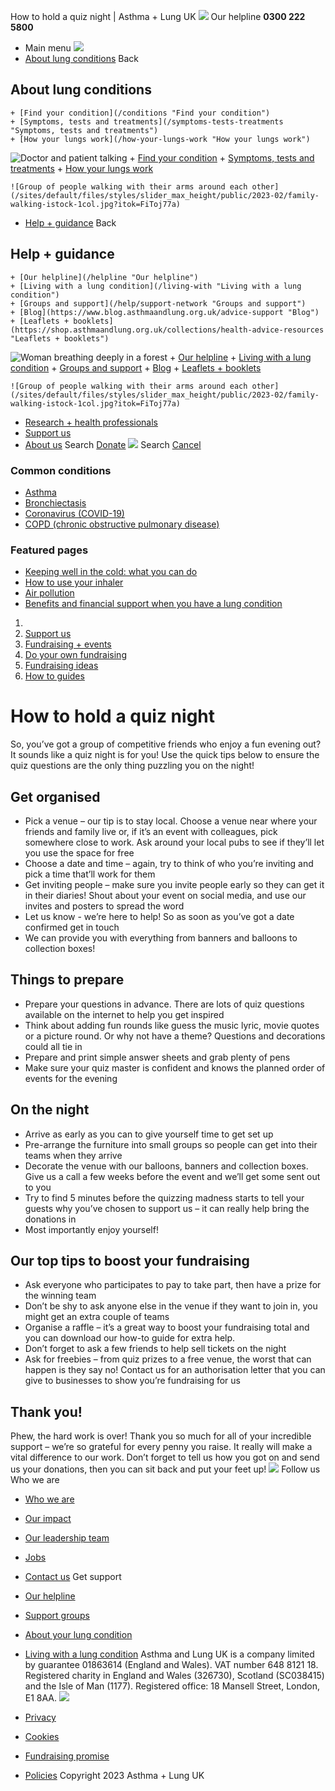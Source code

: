 
How to hold a quiz night | Asthma + Lung UK
 [![](/themes/custom/asthma-lung-uk/images/aluk-logo.png)](/ "Homepage")
 Our helpline **0300 222 5800**
* Main menu
![](/wingsuit/asthma-lung-uk/images/aluk-logo.png)
* [About lung conditions](#about "About lung conditions")
 Back
 
## About lung conditions
	+ [Find your condition](/conditions "Find your condition")
	+ [Symptoms, tests and treatments](/symptoms-tests-treatments "Symptoms, tests and treatments")
	+ [How your lungs work](/how-your-lungs-work "How your lungs work")
![Doctor and patient talking](/sites/default/files/styles/slider_max_height/public/2023-02/119589.jpg?itok=IfMKqhqJ)
	+ [Find your condition](/conditions)
	+ [Symptoms, tests and treatments](/symptoms-tests-treatments)
	+ [How your lungs work](/how-your-lungs-work)
	
	
	![Group of people walking with their arms around each other](/sites/default/files/styles/slider_max_height/public/2023-02/family-walking-istock-1col.jpg?itok=FiToj77a)
* [Help + guidance](#get-support "Help + guidance")
 Back
 
## Help + guidance
	+ [Our helpline](/helpline "Our helpline")
	+ [Living with a lung condition](/living-with "Living with a lung condition")
	+ [Groups and support](/help/support-network "Groups and support")
	+ [Blog](https://www.blog.asthmaandlung.org.uk/advice-support "Blog")
	+ [Leaflets + booklets](https://shop.asthmaandlung.org.uk/collections/health-advice-resources "Leaflets + booklets")
![Woman breathing deeply in a forest](/sites/default/files/styles/slider_max_height/public/2023-02/A%2BLUK%20Generic73.jpg?itok=IY-jWei3)
	+ [Our helpline](/helpline)
	+ [Living with a lung condition](/living-with)
	+ [Groups and support](/help/support-network)
	+ [Blog](https://www.blog.asthmaandlung.org.uk/advice-support)
	+ [Leaflets + booklets](https://shop.asthmaandlung.org.uk/collections/health-advice-resources "Leaflets and booklets about lung conditions")
	
	
	![Group of people walking with their arms around each other](/sites/default/files/styles/slider_max_height/public/2023-02/family-walking-istock-1col.jpg?itok=FiToj77a)
* [Research + health professionals](/research-health-professionals "Research + health professionals")
* [Support us](/support-us "Support us")
* [About us](/about-us "About us")
Search
[Donate](https://action.asthmaandlung.org.uk/page/99720/donate/1?ea_tracking_id=General_WebsiteALUK_Header_Regular "Donate") 
 [![](/themes/custom/asthma-lung-uk/images/aluk-logo.png)](/ "Homepage")
Search
[Cancel](#)
### Common conditions
* [Asthma](/conditions/asthma)
* [Bronchiectasis](/conditions/bronchiectasis)
* [Coronavirus (COVID-19)](/conditions/coronavirus)
* [COPD (chronic obstructive pulmonary disease)](/conditions/copd-chronic-obstructive-pulmonary-disease)
### Featured pages
* [Keeping well in the cold: what you can do](/living-with/cold-weather)
* [How to use your inhaler](/living-with/inhaler-videos)
* [Air pollution](/living-with/air-pollution)
* [Benefits and financial support when you have a lung condition](/living-with/benefits)
1. 
3. [Support us](/support-us)
5. [Fundraising + events](/support-us/fundraising-events)
7. [Do your own fundraising](/support-us/fundraising-events/do-your-own-fundraising)
9. [Fundraising ideas](/support-us/fundraising-events/do-your-own-fundraising/fundraising-ideas)
11. [How to guides](/support-us/fundraising-events/do-your-own-fundraising/fundraising-ideas/how-guides)
# How to hold a quiz night
So, you’ve got a group of competitive friends who enjoy a fun evening out? It sounds like a quiz night is for you! Use the quick tips below to ensure the quiz questions are the only thing puzzling you on the night!
## Get organised
* Pick a venue – our tip is to stay local. Choose a venue near where your friends and family live or, if it’s an event with colleagues, pick somewhere close to work. Ask around your local pubs to see if they’ll let you use the space for free
* Choose a date and time – again, try to think of who you’re inviting and pick a time that’ll work for them
* Get inviting people – make sure you invite people early so they can get it in their diaries! Shout about your event on social media, and use our invites and posters to spread the word
* Let us know - we’re here to help! So as soon as you’ve got a date confirmed get in touch
* We can provide you with everything from banners and balloons to collection boxes!
## Things to prepare
* Prepare your questions in advance. There are lots of quiz questions available on the internet to help you get inspired
* Think about adding fun rounds like guess the music lyric, movie quotes or a picture round. Or why not have a theme? Questions and decorations could all tie in
* Prepare and print simple answer sheets and grab plenty of pens
* Make sure your quiz master is confident and knows the planned order of events for the evening
## On the night
* Arrive as early as you can to give yourself time to get set up
* Pre-arrange the furniture into small groups so people can get into their teams when they arrive
* Decorate the venue with our balloons, banners and collection boxes. Give us a call a few weeks before the event and we’ll get some sent out to you
* Try to find 5 minutes before the quizzing madness starts to tell your guests why you’ve chosen to support us – it can really help bring the donations in
* Most importantly enjoy yourself!
## Our top tips to boost your fundraising
* Ask everyone who participates to pay to take part, then have a prize for the winning team
* Don’t be shy to ask anyone else in the venue if they want to join in, you might get an extra couple of teams
* Organise a raffle – it’s a great way to boost your fundraising total and you can download our how-to guide for extra help.
* Don’t forget to ask a few friends to help sell tickets on the night
* Ask for freebies – from quiz prizes to a free venue, the worst that can happen is they say no! Contact us for an authorisation letter that you can give to businesses to show you’re fundraising for us
## Thank you!
Phew, the hard work is over! Thank you so much for all of your incredible support – we’re so grateful for every penny you raise. It really will make a vital difference to our work.
Don’t forget to tell us how you got on and send us your donations, then you can sit back and put your feet up!
 [![](/sites/default/files/2023-01/footer-logo%20%281%29.png)](/ "Homepage")
Follow us
 Who we are
 
* [Who we are](/about-us/who-we-are)
* [Our impact](/about-us/our-impact)
* [Our leadership team](/about-us/our-leadership-team)
* [Jobs](/work-us)
* [Contact us](/about-us/contact-us)
 Get support
 
* [Our helpline](/helpline)
* [Support groups](/help/support-network)
* [About your lung condition](/conditions)
* [Living with a lung condition](/living-with)
Asthma and Lung UK is a company limited by guarantee 01863614 (England and Wales). VAT number 648 8121 18.
Registered charity in England and Wales (326730), Scotland (SC038415) and the Isle of Man (1177). Registered office: 18 Mansell Street, London, E1 8AA.
[![](/sites/default/files/2023-01/reg-logo%20%281%29.png)](https://www.fundraisingregulator.org.uk)
![]()
![]()
* [Privacy](/privacy-policy)
* [Cookies](/cookies-how-we-use-them)
* [Fundraising promise](/fundraising-promise)
* [Policies](/about-us/policies)
 Copyright 2023 Asthma + Lung UK
 
